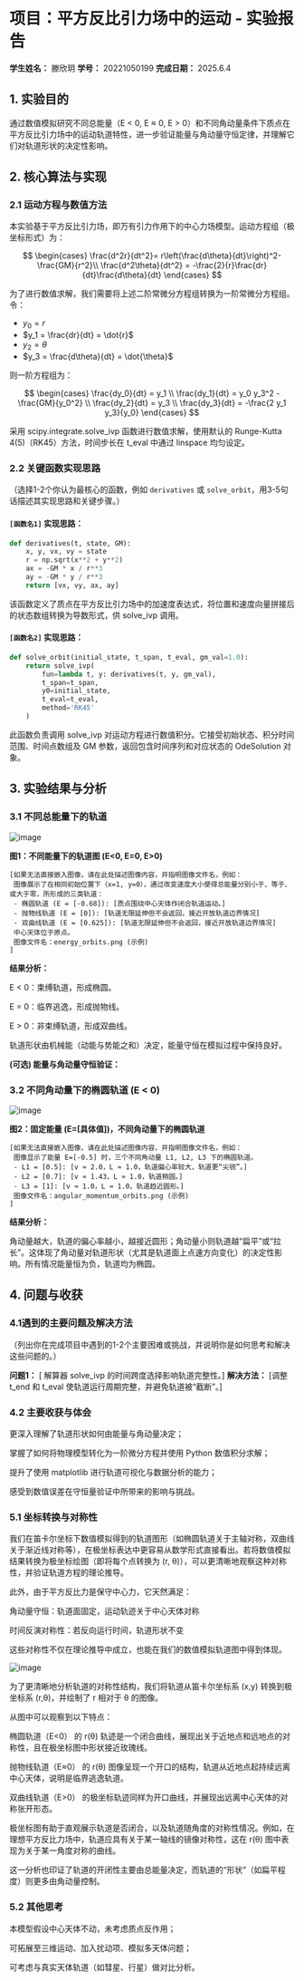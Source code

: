 # 项目：平方反比引力场中的运动 - 实验报告

**学生姓名：** 滕欣玥
**学号：** 20221050199
**完成日期：** 2025.6.4

## 1. 实验目的

通过数值模拟研究不同总能量（E < 0, E ≈ 0, E > 0）和不同角动量条件下质点在平方反比引力场中的运动轨道特性，进一步验证能量与角动量守恒定律，并理解它们对轨道形状的决定性影响。


## 2. 核心算法与实现

### 2.1 运动方程与数值方法

本实验基于平方反比引力场，即万有引力作用下的中心力场模型。运动方程组（极坐标形式）为：

$$
\begin{cases}
\frac{d^2r}{dt^2}= r\left(\frac{d\theta}{dt}\right)^2-\frac{GM}{r^2}\\
\frac{d^2\theta}{dt^2} = -\frac{2}{r}\frac{dr}{dt}\frac{d\theta}{dt}
\end{cases}
$$

 为了进行数值求解，我们需要将上述二阶常微分方程组转换为一阶常微分方程组。令：

*   $y_0 = r$
*   $y_1 = \frac{dr}{dt} = \dot{r}$
*   $y_2 = \theta$
*   $y_3 = \frac{d\theta}{dt} = \dot{\theta}$

则一阶方程组为：

$$
\begin{cases}
\frac{dy_0}{dt} = y_1 \\
\frac{dy_1}{dt} = y_0 y_3^2 - \frac{GM}{y_0^2} \\
\frac{dy_2}{dt} = y_3 \\
\frac{dy_3}{dt} = -\frac{2 y_1 y_3}{y_0}
\end{cases}
$$
 
 采用 scipy.integrate.solve_ivp 函数进行数值求解，使用默认的 Runge-Kutta 4(5)（RK45）方法，时间步长在 t_eval 中通过 linspace 均匀设定。

### 2.2 关键函数实现思路
（选择1-2个你认为最核心的函数，例如 `derivatives` 或 `solve_orbit`，用3-5句话描述其实现思路和关键步骤。）

#### `[函数名1]` 实现思路：

```python
def derivatives(t, state, GM):
    x, y, vx, vy = state
    r = np.sqrt(x**2 + y**2)
    ax = -GM * x / r**3
    ay = -GM * y / r**3
    return [vx, vy, ax, ay]
```
该函数定义了质点在平方反比引力场中的加速度表达式，将位置和速度向量拼接后的状态数组转换为导数形式，供 solve_ivp 调用。

#### `[函数名2]` 实现思路：

```python
def solve_orbit(initial_state, t_span, t_eval, gm_val=1.0):
    return solve_ivp(
        fun=lambda t, y: derivatives(t, y, gm_val),
        t_span=t_span,
        y0=initial_state,
        t_eval=t_eval,
        method='RK45'
    )
```
此函数负责调用 solve_ivp 对运动方程进行数值积分。它接受初始状态、积分时间范围、时间点数组及 GM 参数，返回包含时间序列和对应状态的 OdeSolution 对象。

## 3. 实验结果与分析

### 3.1 不同总能量下的轨道

![image](https://github.com/user-attachments/assets/045b2d27-a950-49eb-9781-c1539a3ca672)

**图1：不同能量下的轨道图 (E<0, E=0, E>0)**

```
[如果无法直接嵌入图像，请在此处描述图像内容，并指明图像文件名，例如：
 图像展示了在相同初始位置下（x=1, y=0），通过改变速度大小使得总能量分别小于、等于、或大于零，所形成的三类轨道：
 - 椭圆轨道 (E = [-0.68]): [质点围绕中心天体作闭合轨道运动。]
 - 抛物线轨道 (E = [0]): [轨道无限延伸但不会返回，接近开放轨道边界情况]
 - 双曲线轨道 (E = [0.625]): [轨道无限延伸但不会返回，接近开放轨道边界情况]
 中心天体位于原点。
 图像文件名：energy_orbits.png (示例)
]
```

**结果分析：**

E < 0：束缚轨道，形成椭圆。

E = 0：临界逃逸，形成抛物线。

E > 0：非束缚轨道，形成双曲线。

轨道形状由机械能（动能与势能之和）决定，能量守恒在模拟过程中保持良好。

**(可选) 能量与角动量守恒验证：**



### 3.2 不同角动量下的椭圆轨道 (E < 0)

![image](https://github.com/user-attachments/assets/afdb3130-7b6a-4f63-968c-7680096fb4d6)


**图2：固定能量 (E=[具体值])，不同角动量下的椭圆轨道**

```
[如果无法直接嵌入图像，请在此处描述图像内容，并指明图像文件名，例如：
 图像显示了能量 E=[-0.5] 时，三个不同角动量 L1, L2, L3 下的椭圆轨道。
 - L1 = [0.5]: [v ≈ 2.0，L ≈ 1.0，轨道偏心率较大，轨道更“尖锐”。]
 - L2 = [0.7]: [v ≈ 1.43，L ≈ 1.0，轨道稍圆。]
 - L3 = [1]: [v ≈ 1.0，L ≈ 1.0，轨道趋近圆形。]
 图像文件名：angular_momentum_orbits.png (示例)
]
```

**结果分析：**

角动量越大，轨道的偏心率越小，越接近圆形；角动量小则轨道越“扁平”或“拉长”。这体现了角动量对轨道形状（尤其是轨道面上点速方向变化）的决定性影响。所有情况能量恒为负，轨道均为椭圆。

## 4. 问题与收获

### 4.1遇到的主要问题及解决方法
（列出你在完成项目中遇到的1-2个主要困难或挑战，并说明你是如何思考和解决这些问题的。）

**问题1：** [ 解算器 solve_ivp 的时间跨度选择影响轨道完整性。]
**解决方法：** [调整 t_end 和 t_eval 使轨道运行周期完整，并避免轨道被“截断”。]


### 4.2 主要收获与体会

更深入理解了轨道形状如何由能量与角动量决定；

掌握了如何将物理模型转化为一阶微分方程并使用 Python 数值积分求解；

提升了使用 matplotlib 进行轨道可视化与数据分析的能力；

感受到数值误差在守恒量验证中所带来的影响与挑战。

### 5.1 坐标转换与对称性

我们在笛卡尔坐标下数值模拟得到的轨道图形（如椭圆轨道关于主轴对称，双曲线关于渐近线对称等），在极坐标表达中更容易从数学形式直接看出。若将数值模拟结果转换为极坐标绘图（即将每个点转换为 (r, θ)），可以更清晰地观察这种对称性，并验证轨道方程的理论推导。

此外，由于平方反比力是保守中心力，它天然满足：

角动量守恒：轨道面固定，运动轨迹关于中心天体对称

时间反演对称性：若反向运行时间，轨道形状不变

这些对称性不仅在理论推导中成立，也能在我们的数值模拟轨道图中得到体现。

![image](https://github.com/user-attachments/assets/f5fe6d38-1b0e-42f3-bf5d-d0c9fece3683)

为了更清晰地分析轨道的对称性结构，我们将轨道从笛卡尔坐标系 (x,y) 转换到极坐标系 (r,θ)，并绘制了 r 相对于 θ 的图像。

从图中可以观察到以下特点：

椭圆轨道（E<0） 的 r(θ) 轨迹是一个闭合曲线，展现出关于近地点和远地点的对称性，且在极坐标图中形状接近玫瑰线。

抛物线轨道（E≈0） 的 r(θ) 图像呈现一个开口的结构，轨道从近地点起持续远离中心天体，说明是临界逃逸轨道。

双曲线轨道（E>0） 的极坐标轨迹同样为开口曲线，并展现出远离中心天体的对称张开形态。

极坐标图有助于直观展示轨道是否闭合，以及轨道随角度的对称性情况。例如，在理想平方反比力场中，轨道应具有关于某一轴线的镜像对称性，这在 r(θ) 图中表现为关于某一角度对称的曲线。

这一分析也印证了轨道的开闭性主要由总能量决定，而轨道的“形状”（如扁平程度）则更多由角动量控制。

### 5.2 其他思考

本模型假设中心天体不动，未考虑质点反作用；

可拓展至三维运动、加入扰动项、模拟多天体问题；

可考虑与真实天体轨道（如彗星、行星）做对比分析。

